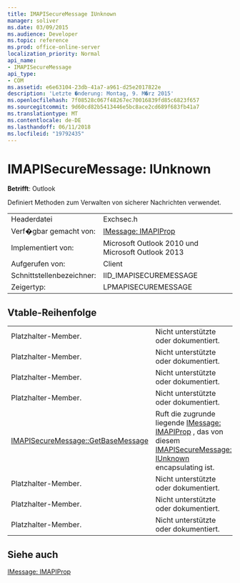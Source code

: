 ```yaml
---
title: IMAPISecureMessage IUnknown
manager: soliver
ms.date: 03/09/2015
ms.audience: Developer
ms.topic: reference
ms.prod: office-online-server
localization_priority: Normal
api_name:
- IMAPISecureMessage
api_type:
- COM
ms.assetid: e6e63104-23db-41a7-a961-d25e2017822e
description: 'Letzte �nderung: Montag, 9. M�rz 2015'
ms.openlocfilehash: 7f08528c067f48267ec70016839fd85c6823f657
ms.sourcegitcommit: 9d60cd82b5413446e5bc8ace2cd689f683fb41a7
ms.translationtype: MT
ms.contentlocale: de-DE
ms.lasthandoff: 06/11/2018
ms.locfileid: "19792435"
---
```

# <a name="imapisecuremessage--iunknown"></a>IMAPISecureMessage: IUnknown

  
  
**Betrifft**: Outlook 
  
Definiert Methoden zum Verwalten von sicherer Nachrichten verwendet.
  
|||
|:-----|:-----|
|Headerdatei  <br/> |Exchsec.h  <br/> |
|Verf�gbar gemacht von:  <br/> |[IMessage: IMAPIProp](imessageimapiprop.md) <br/> |
|Implementiert von:  <br/> |Microsoft Outlook 2010 und Microsoft Outlook 2013  <br/> |
|Aufgerufen von:  <br/> |Client  <br/> |
|Schnittstellenbezeichner:  <br/> |IID_IMAPISECUREMESSAGE  <br/> |
|Zeigertyp:  <br/> |LPMAPISECUREMESSAGE  <br/> |
   
## <a name="vtable-order"></a>Vtable-Reihenfolge

|||
|:-----|:-----|
|Platzhalter-Member.  <br/> |Nicht unterstützte oder dokumentiert.  <br/> |
|Platzhalter-Member.  <br/> |Nicht unterstützte oder dokumentiert.  <br/> |
|Platzhalter-Member.  <br/> |Nicht unterstützte oder dokumentiert.  <br/> |
|Platzhalter-Member.  <br/> |Nicht unterstützte oder dokumentiert.  <br/> |
|[IMAPISecureMessage::GetBaseMessage](imapisecuremessage-getbasemessage.md) <br/> |Ruft die zugrunde liegende [IMessage: IMAPIProp](imessageimapiprop.md) , das von diesem [IMAPISecureMessage: IUnknown](imapisecuremessageiunknown.md) encapsulating ist.  <br/> |
|Platzhalter-Member.  <br/> |Nicht unterstützte oder dokumentiert.  <br/> |
|Platzhalter-Member.  <br/> |Nicht unterstützte oder dokumentiert.  <br/> |
|Platzhalter-Member.  <br/> |Nicht unterstützte oder dokumentiert.  <br/> |
   
## <a name="see-also"></a>Siehe auch



[IMessage: IMAPIProp](imessageimapiprop.md)

